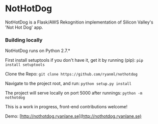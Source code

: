 # NotHotDog

NotHotDog is a Flask/AWS Rekognition implementation of Silicon Valley's 'Not Hot Dog' app.

### Building locally

NotHotDog runs on Python 2.7.*

First install setuptools if you don't have it, get it by running (pip): 
`pip install setuptools`

Clone the Repo:
`git clone https://github.com/ryanml/nothotdog`

Navigate to the project root, and run:
`python setup.py install`

The project will serve locally on port 5000 after runnings:
`python -m nothotdog`

This is a work in progress, front-end contributions welcome! 

Demo: 
[http://nothotdog.ryanlane.se](http://nothotdog.ryanlane.se)